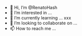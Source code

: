 - 👋 Hi, I’m @RenatoHash
- 👀 I’m interested in ...
- 🌱 I’m currently learning ... xxx 
- 💞️ I’m looking to collaborate on ...
- 📫 How to reach me ...

<!---
RenatoHash/RenatoHash is a ✨ special ✨ repository because its `README.md` (this file) appears on your GitHub profile.
You can click the Preview link to take a look at your changes.
--->

